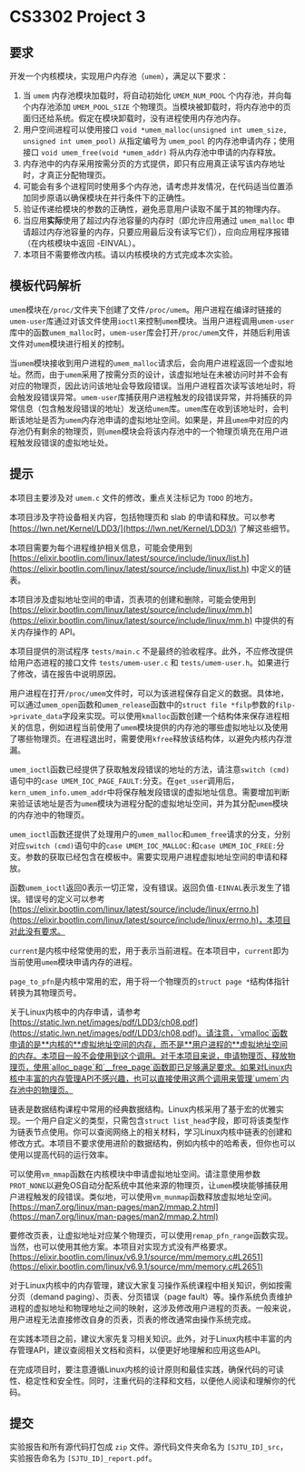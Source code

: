 # CS3302 Project 3

## 要求

开发一个内核模块，实现用户内存池（`umem`），满足以下要求：

1. 当 `umem` 内存池模块加载时，将自动初始化 `UMEM_NUM_POOL` 个内存池，并向每个内存池添加 `UMEM_POOL_SIZE` 个物理页。当模块被卸载时，将内存池中的页面归还给系统。假定在模块卸载时，没有进程使用内存池内存。
2. 用户空间进程可以使用接口 `void *umem_malloc(unsigned int umem_size, unsigned int umem_pool)` 从指定编号为 `umem_pool` 的内存池申请内存；使用接口 `void umem_free(void *umem_addr)` 将从内存池中申请的内存释放。
3. 内存池中的内存采用按需分页的方式提供，即只有应用真正读写该内存地址时，才真正分配物理页。
4. 可能会有多个进程同时使用多个内存池，请考虑并发情况，在代码适当位置添加同步原语以确保模块在并行条件下的正确性。
5. 验证传递给模块的参数的正确性，避免恶意用户读取不属于其的物理内存。
6. 当应用**实际**使用了超过内存池容量的内存时（即允许应用通过 `umem_malloc` 申请超过内存池容量的内存，只要应用最后没有读写它们），应向应用程序报错（在内核模块中返回 -EINVAL）。
8. 本项目不需要修改内核。请以内核模块的方式完成本次实验。


## 模板代码解析

`umem`模块在`/proc/`文件夹下创建了文件`/proc/umem`。用户进程在编译时链接的`umem-user`库通过对该文件使用`ioctl`来控制`umem`模块。当用户进程调用`umem-user`库中的函数`umem_malloc`时，`umem-user`库会打开`/proc/umem`文件，并随后利用该文件对`umem`模块进行相关的控制。

当`umem`模块接收到用户进程的`umem_malloc`请求后，会向用户进程返回一个虚拟地址。然而，由于`umem`采用了按需分页的设计，该虚拟地址在未被访问时并不会有对应的物理页，因此访问该地址会导致段错误。当用户进程首次读写该地址时，将会触发段错误异常。`umem-user`库捕获用户进程触发的段错误异常，并将捕获的异常信息（包含触发段错误的地址）发送给`umem`库。`umem`库在收到该地址时，会判断该地址是否为`umem`内存池申请的虚拟地址空间。如果是，并且`umem`中对应的内存池仍有剩余的物理页，则`umem`模块会将该内存池中的一个物理页填充在用户进程触发段错误的虚拟地址处。

## 提示

本项目主要涉及对 `umem.c` 文件的修改，重点关注标记为 `TODO` 的地方。

本项目涉及字符设备相关内容，包括物理页和 slab 的申请和释放。可以参考 [https://lwn.net/Kernel/LDD3/](https://lwn.net/Kernel/LDD3/) 了解这些细节。

本项目需要为每个进程维护相关信息，可能会使用到 [https://elixir.bootlin.com/linux/latest/source/include/linux/list.h](https://elixir.bootlin.com/linux/latest/source/include/linux/list.h) 中定义的链表。

本项目涉及虚拟地址空间的申请，页表项的创建和删除，可能会使用到 [https://elixir.bootlin.com/linux/latest/source/include/linux/mm.h](https://elixir.bootlin.com/linux/latest/source/include/linux/mm.h) 中提供的有关内存操作的 API。

本项目提供的测试程序 `tests/main.c` 不是最终的验收程序。此外，不应修改提供给用户态进程的接口文件 `tests/umem-user.c` 和 `tests/umem-user.h`。如果进行了修改，请在报告中说明原因。

用户进程在打开`/proc/umem`文件时，可以为该进程保存自定义的数据。具体地，可以通过`umem_open`函数和`umem_release`函数中的`struct file *filp`参数的`filp->private_data`字段来实现。可以使用`kmalloc`函数创建一个结构体来保存进程相关的信息，例如进程当前使用了`umem`模块提供的内存池的哪些虚拟地址以及使用了哪些物理页。在进程退出时，需要使用`kfree`释放该结构体，以避免内核内存泄漏。

`umem_ioctl`函数已经提供了获取触发段错误的地址的方法，请注意`switch (cmd)`语句中的`case UMEM_IOC_PAGE_FAULT:`分支。在`get_user`调用后，`kern_umem_info.umem_addr`中将保存触发段错误的虚拟地址信息。需要增加判断来验证该地址是否为`umem`模块为进程分配的虚拟地址空间，并为其分配`umem`模块的内存池中的物理页。

`umem_ioctl`函数还提供了处理用户的`umem_malloc`和`umem_free`请求的分支，分别对应`switch (cmd)`语句中的`case UMEM_IOC_MALLOC:`和`case UMEM_IOC_FREE:`分支。参数的获取已经包含在模板中。需要实现用户进程虚拟地址空间的申请和释放。

函数`umem_ioctl`返回0表示一切正常，没有错误。返回负值`-EINVAL`表示发生了错误。错误号的定义可以参考[https://elixir.bootlin.com/linux/latest/source/include/linux/errno.h](https://elixir.bootlin.com/linux/latest/source/include/linux/errno.h)，本项目对此没有要求。

`current`是内核中经常使用的宏，用于表示当前进程。在本项目中，`current`即为当前使用`umem`模块申请内存的进程。

`page_to_pfn`是内核中常用的宏，用于将一个物理页的`struct page *`结构体指针转换为其物理页号。

关于Linux内核中的内存申请，请参考[https://static.lwn.net/images/pdf/LDD3/ch08.pdf](https://static.lwn.net/images/pdf/LDD3/ch08.pdf)。请注意，`vmalloc`函数申请的是**内核的**虚拟地址空间的内存，而不是**用户进程的**虚拟地址空间的内存。本项目一般不会使用到这个调用。对于本项目来说，申请物理页、释放物理页，使用`alloc_page`和`__free_page`函数即已足够满足要求。如果对Linux内核中丰富的内存管理API不感兴趣，也可以直接使用这两个调用来管理`umem`内存池中的物理页。

链表是数据结构课程中常用的经典数据结构。Linux内核采用了基于宏的优雅实现。一个用户自定义的类型，只需包含`struct list_head`字段，即可将该类型作为链表节点使用。你可以查阅网络上的相关材料，学习Linux内核中链表的创建和修改方式。本项目不要求使用进阶的数据结构，例如内核中的哈希表，但你也可以使用以提高代码的运行效率。

可以使用`vm_mmap`函数在内核模块中申请虚拟地址空间。请注意使用参数`PROT_NONE`以避免OS自动分配系统中其他来源的物理页，让`umem`模块能够捕获用户进程触发的段错误。类似地，可以使用`vm_munmap`函数释放虚拟地址空间。[https://man7.org/linux/man-pages/man2/mmap.2.html](https://man7.org/linux/man-pages/man2/mmap.2.html)

要修改页表，让虚拟地址对应某个物理页，可以使用`remap_pfn_range`函数实现。当然，也可以使用其他方案。本项目对实现方式没有严格要求。[https://elixir.bootlin.com/linux/v6.9.1/source/mm/memory.c#L2651](https://elixir.bootlin.com/linux/v6.9.1/source/mm/memory.c#L2651)

对于Linux内核中的内存管理，建议大家复习操作系统课程中相关知识，例如按需分页（demand paging）、页表、分页错误（page fault）等。操作系统负责维护进程的虚拟地址和物理地址之间的映射，这涉及修改用户进程的页表。一般来说，用户进程无法直接修改自身的页表，页表的修改通常由操作系统完成。

在实践本项目之前，建议大家先复习相关知识。此外，对于Linux内核中丰富的内存管理API，建议查阅相关文档和资料，以便更好地理解和应用这些API。

在完成项目时，要注意遵循Linux内核的设计原则和最佳实践，确保代码的可读性、稳定性和安全性。同时，注重代码的注释和文档，以便他人阅读和理解你的代码。

## 提交

实验报告和所有源代码打包成 `zip` 文件。源代码文件夹命名为 `[SJTU_ID]_src`，实验报告命名为 `[SJTU_ID]_report.pdf`。
